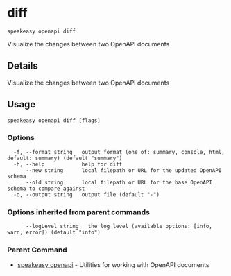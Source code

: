 # diff  
`speakeasy openapi diff`  


Visualize the changes between two OpenAPI documents  

## Details

Visualize the changes between two OpenAPI documents

## Usage

```
speakeasy openapi diff [flags]
```

### Options

```
  -f, --format string   output format (one of: summary, console, html, default: summary) (default "summary")
  -h, --help            help for diff
      --new string      local filepath or URL for the updated OpenAPI schema
      --old string      local filepath or URL for the base OpenAPI schema to compare against
  -o, --output string   output file (default "-")
```

### Options inherited from parent commands

```
      --logLevel string   the log level (available options: [info, warn, error]) (default "info")
```

### Parent Command

* [speakeasy openapi](README.md)	 - Utilities for working with OpenAPI documents
